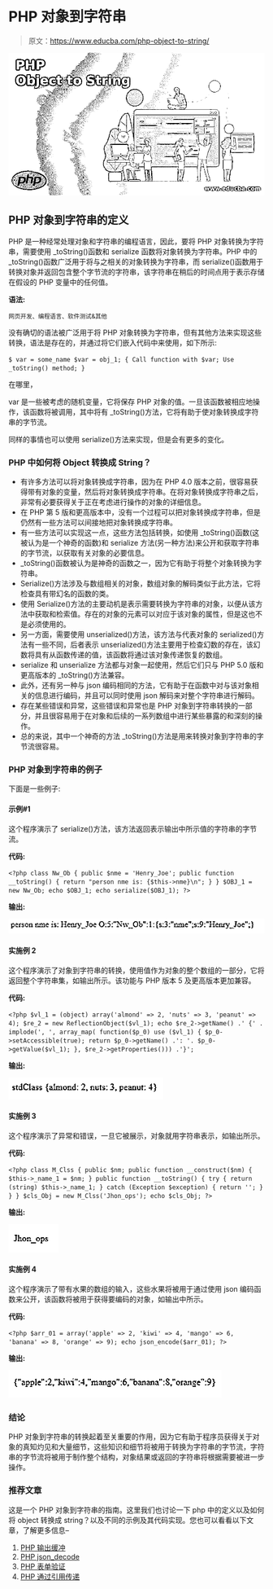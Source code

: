 # PHP 对象到字符串

> 原文：<https://www.educba.com/php-object-to-string/>

![PHP Object to String](img/67a6ca3b2d234b8a27ffccbaf44ddfde.png)



## PHP 对象到字符串的定义

PHP 是一种经常处理对象和字符串的编程语言，因此，要将 PHP 对象转换为字符串，需要使用 _toString()函数和 serialize 函数将对象转换为字符串。PHP 中的 _toString()函数广泛用于将与之相关的对象转换为字符串，而 serialize()函数用于转换对象并返回包含整个字节流的字符串，该字符串在稍后的时间点用于表示存储在假设的 PHP 变量中的任何值。

**语法:**

<small>网页开发、编程语言、软件测试&其他</small>

没有确切的语法被广泛用于将 PHP 对象转换为字符串，但有其他方法来实现这些转换，语法是存在的，并通过将它们嵌入代码中来使用，如下所示:

`$ var = some_name
$var = obj_1;
{
Call function with $var;
Use _toString() method;
}`

在哪里，

var 是一些被考虑的随机变量，它将保存 PHP 对象的值。一旦该函数被相应地操作，该函数将被调用，其中将有 _toString()方法，它将有助于使对象转换成字符串的字节流。

同样的事情也可以使用 serialize()方法来实现，但是会有更多的变化。

### PHP 中如何将 Object 转换成 String？

*   有许多方法可以将对象转换成字符串，因为在 PHP 4.0 版本之前，很容易获得带有对象的变量，然后将对象转换成字符串。在将对象转换成字符串之后，非常有必要获得关于正在考虑进行操作的对象的详细信息。
*   在 PHP 第 5 版和更高版本中，没有一个过程可以把对象转换成字符串，但是仍然有一些方法可以间接地把对象转换成字符串。
*   有一些方法可以实现这一点，这些方法包括转换，如使用 _toString()函数(这被认为是一个神奇的函数)和 serialize 方法(另一种方法)来公开和获取字符串的字节流，以获取有关对象的必要信息。
*   _toString()函数被认为是神奇的函数之一，因为它有助于将整个对象转换为字符串。
*   Serialize()方法涉及与数组相关的对象，数组对象的解码类似于此方法，它将检查具有带幻名的函数的类。
*   使用 Serialize()方法的主要动机是表示需要转换为字符串的对象，以便从该方法中获取和检索值。存在的对象的元素可以对应于该对象的属性，但是这也不是必须使用的。
*   另一方面，需要使用 unserialized()方法，该方法与代表对象的 serialized()方法有一些不同，后者表示 unserialized()方法主要用于检查幻数的存在，该幻数将具有从函数传递的值，该函数将通过该对象传递恢复的数组。
*   serialize 和 unserialize 方法都与对象一起使用，然后它们只与 PHP 5.0 版和更高版本的 _toString()方法兼容。
*   此外，还有另一种与 json 编码相同的方法，它有助于在函数中对与该对象相关的信息进行编码，并且可以同时使用 json 解码来对整个字符串进行解码。
*   存在某些错误和异常，这些错误和异常也是 PHP 对象到字符串转换的一部分，并且很容易用于在对象和后续的一系列数组中进行某些暴露的和深刻的操作。
*   总的来说，其中一个神奇的方法 _toString()方法是用来转换对象到字符串的字节流很容易。

### PHP 对象到字符串的例子

下面是一些例子:

#### 示例#1

这个程序演示了 serialize()方法，该方法返回表示输出中所示值的字符串的字节流。

**代码:**

`<?php
class Nw_Ob {
public $nme = 'Henry_Joe';
public function __toString() {
return "person nme is: {$this->nme}\n";
}
}
$OBJ_1 = new Nw_Ob;
echo $OBJ_1;
echo serialize($OBJ_1);
?>`

**输出:**

![PHP Object to String-1.1](img/5331dd75b1c38bb6a53329b9befdbf59.png)



#### 实施例 2

这个程序演示了对象到字符串的转换，使用值作为对象的整个数组的一部分，它将返回整个字符串集，如输出所示。该功能与 PHP 版本 5 及更高版本更加兼容。

**代码:**

`<?php
$vl_1 = (object) array('almond' => 2, 'nuts' => 3, 'peanut' => 4);
$re_2 = new ReflectionObject($vl_1);
echo $re_2->getName() .' {' . implode(', ', array_map(
function($p_0) use ($vl_1)
{
$p_0->setAccessible(true);
return $p_0->getName() .': '. $p_0->getValue($vl_1);
}, $re_2->getProperties())) .'}';`

**输出:**

![PHP Object to String-1.2](img/2ae018da6d67aa17310e422ab7889543.png)



#### 实施例 3

这个程序演示了异常和错误，一旦它被展示，对象就用字符串表示，如输出所示。

**代码:**

`<?php
class M_Clss
{
public $nm;
public function __construct($nm)
{
$this->_name_1 = $nm;
}
public function __toString()
{
try
{
return (string) $this->_name_1;
}
catch (Exception $exception)
{
return '';
}
}
}
$cls_Obj = new M_Clss('Jhon_ops');
echo $cls_Obj;
?>`

**输出:**

![PHP Object to String-1.3](img/60c128529892860d3bab31b40c3d5beb.png)



#### 实施例 4

这个程序演示了带有水果的数组的输入，这些水果将被用于通过使用 json 编码函数来公开，该函数将被用于获得要编码的对象，如输出中所示。

**代码:**

`<?php
$arr_01 = array('apple' => 2, 'kiwi' => 4, 'mango' => 6, 'banana' => 8, 'orange' => 9);
echo json_encode($arr_01);
?>`

**输出:**

![PHP Object to String-1.4](img/3b2ff9b4cde92ee6183869f0fe3466a4.png)



### 结论

PHP 对象到字符串的转换起着至关重要的作用，因为它有助于程序员获得关于对象的真知灼见和大量细节，这些知识和细节将被用于转换为字符串的字节流，字符串的字节流将被用于制作整个结构，对象结果或返回的字符串将根据需要被进一步操作。

### 推荐文章

这是一个 PHP 对象到字符串的指南。这里我们也讨论一下 php 中的定义以及如何将 object 转换成 string？以及不同的示例及其代码实现。您也可以看看以下文章，了解更多信息–

1.  [PHP 输出缓冲](https://www.educba.com/php-output-buffering/)
2.  [PHP json_decode](https://www.educba.com/php-json_decode/)
3.  [PHP 表单验证](https://www.educba.com/php-form-validation/)
4.  [PHP 通过引用传递](https://www.educba.com/php-pass-by-reference/)





